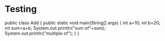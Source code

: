 # Testing
public class Add 
{
	public static void main(String[] args)
	{
		int a=10;
		int b=20;
		int sum=a+b;
		System.out.println("sum of"+sum);
		System.out.println("multiple of");
	}
}
